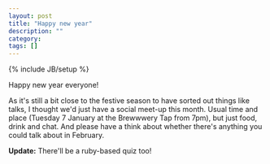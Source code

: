 ```yaml
---
layout: post
title: "Happy new year"
description: ""
category: 
tags: []
---
```

{% include JB/setup %}

Happy new year everyone!

As it's still a bit close to the festive season to have sorted out things like
talks, I thought we'd just have a social meet-up this month. Usual time and
place (Tuesday 7 January at the Brewwwery Tap from 7pm), but just food, drink
and chat. And please have a think about whether there's anything you could talk
about in February.

**Update:** There'll be a ruby-based quiz too!
